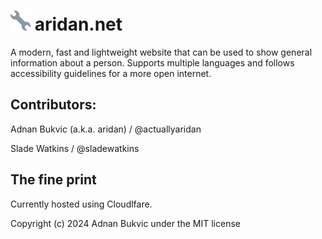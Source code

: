 # ![](src/favicons/favicon-32x32.png) aridan.net
A modern, fast and lightweight website that can be used to show general information about a person.
Supports multiple languages and follows accessibility guidelines for a more open internet. 

## Contributors:


Adnan Bukvic (a.k.a. aridan) / @actuallyaridan

Slade Watkins / @sladewatkins



## The fine print

Currently hosted using Cloudlfare. 

Copyright (c) 2024 Adnan Bukvic under the MIT license
